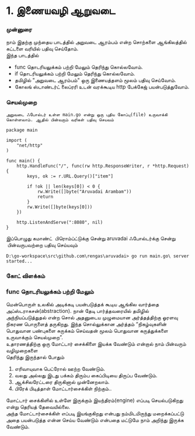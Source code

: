 # 1. இணையவழி ஆறுவடை

### முன்னுரை 

நாம் இதற்கு முந்தைய பாடத்தில்  அறுவடை ஆரம்பம் என்ற  சொற்களை ஆங்கிலத்தில் கட்டளை வரியில் பதிவு செய்தோம்.  
இந்த பாடத்தில்

* func தொடரியலுக்கம் பற்றி மேலும் தெரிந்து கொல்லவோம்.
* if தொடரியலுக்கம் பற்றி மேலும் தெரிந்து கொல்லவோம்.
* தமிழில் "அறுவடை ஆரம்பம்" ஒரு இணையத்தளம் மூலம் பதிவு செய்வோம்.
* கோலங் ஸ்டாண்டர்ட்  லைப்ரரி உடன் வரக்கூடிய http பேக்கேஜ் பயன்படுத்துவோம்.
 

### செயல்முறை

`அறுவடை ஃபோல்டர் உள்ள main.go என்று ஒரு புதிய கோப்பு(file) உருவாக்கி கொள்ளலாம். ஆதில் பின்வரும் வரிகள் பதிவு செயவம்` 

```
package main

import (
	"net/http"
)

func main() {
	http.HandleFunc("/", func(rw http.ResponseWriter, r *http.Request) {
		keys, ok := r.URL.Query()["item"]

		if !ok || len(keys[0]) < 0 {
			rw.Write([]byte("Aruvadai Arambam"))
			return
		}
		rw.Write([]byte(keys[0]))
	})

	http.ListenAndServe(":8080", nil)
}
```


இப்பொழுது கமாண்ட்  பிரொம்ப்ட்டுக்கு சென்று 
aruvadai ஃபோல்டர்க்கு சென்று  பின்வருபவற்றை பதிவு 
செய்யவும்

`D:\go-workspace\src\github.com\rengas\aruvadai> go run main.go\
server started...
`

### கோட் விளக்கம் 
### func தொடரியலுக்கம் பற்றி மேலும்
மென்பொருள் உலகில் அடிக்கடி பயன்படுத்தக் கூடிய ஆங்கில வார்த்தை  அப்ஸ்டராகசன்(abstraction).  நான் தேடி 
பார்த்தவரையில் தமிழில் அந்நியப்படுத்துதல் என்ற சொல் அதனுடைய முழுமையான அர்த்தத்திற்கு ஓரளவு  
நிகரண  பொருளைத் தருகிறது. இந்த சொல்லுக்கான அர்த்தம் “நிகழ்வுகளின் பொதுவான பண்புகளை சுருக்கம் 
செய்வதன் மூலம் பொதுவான கருத்துக்களை உருவாக்கும் செயல்முறை”.  
உதாரணத்திற்கு ஒரு மோட்டார் சைக்கிளை இயக்க வேண்டும் என்றால் நாம் பின்வரும்  வழிமுறைகளை  
தெரிந்து இருந்தால் போதும் 

1. எரிவாயுவாக பெட்ரோல் ஊற்ற வேண்டும். 
2.  வலது அல்லது  இடது பக்கம்  திரும்ப கைப்பிடியை திருப்ப வேண்டும்.
4. ஆக்சிலரேட்டரை திருகினால்   முன்னேறலாம்.
5. பிரேக் பிடித்தாள் மோட்டார்சைக்கிள் நிற்கும்..
 
மோட்டார் சைக்கிளில் உள்ளே இருக்கும் இயந்திரம்(engine) எப்படி செயல்படுகிறது என்று தெரியத் தேவையில்லை.  
அந்த மோட்டார்சைக்கிள் எப்படி இயங்குகிறது என்பது நம்மிடமிருந்து மறைக்கப்பட்டு அதை பயன்படுத்த 
என்ன செய்ய வேண்டும் என்பதை மட்டுமே நாம் அறிந்து இருக்க வேண்டும்.
